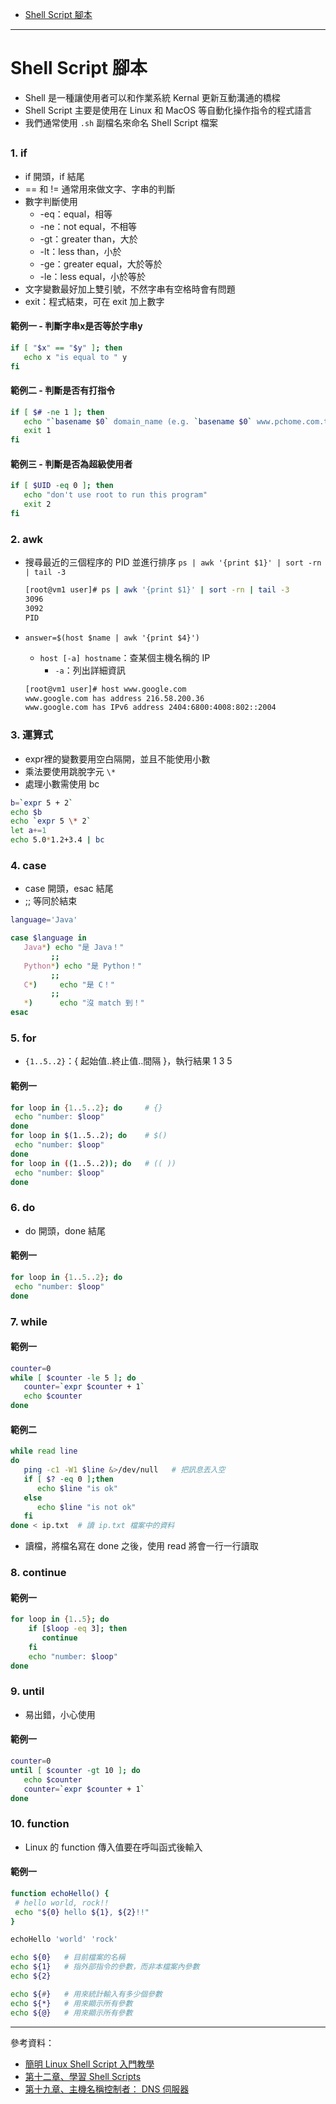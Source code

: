 * [Shell Script 腳本](https://github.com/linjiachi/Linux_note/blob/master/108-2/Shell%20Script.md#shell-script-%E8%85%B3%E6%9C%AC)

---
# Shell Script 腳本
* Shell 是一種讓使用者可以和作業系統 Kernal 更新互動溝通的橋樑
* Shell Script 主要是使用在 Linux 和 MacOS 等自動化操作指令的程式語言
* 我們通常使用 `.sh` 副檔名來命名 Shell Script 檔案

## 
### 1. if
* if 開頭，if 結尾
* == 和 != 通常用來做文字、字串的判斷
* 數字判斷使用
    - -eq：equal，相等
    - -ne：not equal，不相等
    - -gt：greater than，大於
    - -lt：less than，小於
    - -ge：greater equal，大於等於
    - -le：less equal，小於等於
* 文字變數最好加上雙引號，不然字串有空格時會有問題
* exit：程式結束，可在 exit 加上數字

#### 範例一 - 判斷字串x是否等於字串y
```sh
if [ "$x" == "$y" ]; then
   echo x "is equal to " y
fi
```
#### 範例二 - 判斷是否有打指令
```sh
if [ $# -ne 1 ]; then
   echo "`basename $0` domain_name (e.g. `basename $0` www.pchome.com.tw)"
   exit 1
fi
```
#### 範例三 - 判斷是否為超級使用者
```sh
if [ $UID -eq 0 ]; then
   echo "don't use root to run this program"
   exit 2
fi
```

### 2. awk
* 搜尋最近的三個程序的 PID 並進行排序 `ps | awk '{print $1}' | sort -rn | tail -3`

    ```sh
    [root@vm1 user]# ps | awk '{print $1}' | sort -rn | tail -3
    3096
    3092
    PID
    ```
* `answer=$(host $name | awk '{print $4}')`
    - `host [-a] hostname`：查某個主機名稱的 IP
        - `-a`：列出詳細資訊
    ```sh
    [root@vm1 user]# host www.google.com
    www.google.com has address 216.58.200.36
    www.google.com has IPv6 address 2404:6800:4008:802::2004
    ```
### 3. 運算式
* expr裡的變數要用空白隔開，並且不能使用小數
* 乘法要使用跳脫字元 `\*`
* 處理小數需使用 bc
```sh
b=`expr 5 + 2`
echo $b
echo `expr 5 \* 2` 
let a+=1
echo 5.0*1.2+3.4 | bc
```
### 4. case
* case 開頭，esac 結尾
* ;; 等同於結束
```sh
language='Java'

case $language in
   Java*) echo "是 Java！"
         ;;
   Python*) echo "是 Python！"
         ;;
   C*)     echo "是 C！"
         ;;
   *)      echo "沒 match 到！"
esac
```
### 5. for
* `{1..5..2}`：{ 起始值..終止值..間隔 }，執行結果 1 3 5
#### 範例一
```sh
for loop in {1..5..2}; do     # {}
 echo "number: $loop"
done
for loop in $(1..5..2); do    # $()
 echo "number: $loop"
done
for loop in ((1..5..2)); do   # (( ))
 echo "number: $loop"
done
```
### 6. do
* do 開頭，done 結尾
#### 範例一
```sh
for loop in {1..5..2}; do
 echo "number: $loop"
done
```
### 7. while
#### 範例一
```sh
counter=0
while [ $counter -le 5 ]; do
   counter=`expr $counter + 1`
   echo $counter
done
```
#### 範例二
```sh
while read line
do
   ping -c1 -W1 $line &>/dev/null   # 把訊息丟入空
   if [ $? -eq 0 ];then
      echo $line "is ok"
   else
      echo $line "is not ok"
   fi
done < ip.txt  # 讀 ip.txt 檔案中的資料
```
* 讀檔，將檔名寫在 done 之後，使用 read 將會一行一行讀取
### 8. continue
#### 範例一
```sh
for loop in {1..5}; do
    if [$loop -eq 3]; then
       continue
    fi
    echo "number: $loop"
done
```
### 9. until
* 易出錯，小心使用
#### 範例一
```sh
counter=0
until [ $counter -gt 10 ]; do
   echo $counter
   counter=`expr $counter + 1`
done
```
### 10. function
* Linux 的 function 傳入值要在呼叫函式後輸入
#### 範例一
```sh
function echoHello() {
 # hello world, rock!!
 echo "${0} hello ${1}, ${2}!!"
}

echoHello 'world' 'rock'

echo ${0}   # 目前檔案的名稱
echo ${1}   # 指外部指令的參數，而非本檔案內參數
echo ${2}

echo ${#}   # 用來統計輸入有多少個參數
echo ${*}   # 用來顯示所有參數
echo ${@}   # 用來顯示所有參數
```










---
參考資料：
* [簡明 Linux Shell Script 入門教學](https://blog.techbridge.cc/2019/11/15/linux-shell-script-tutorial/)
* [第十二章、學習 Shell Scripts](http://linux.vbird.org/linux_basic/0340bashshell-scripts.php#script)
* [第十九章、主機名稱控制者： DNS 伺服器](http://linux.vbird.org/linux_server/0350dns.php)
